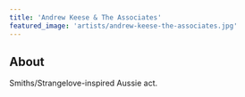 ```yaml
---
title: 'Andrew Keese & The Associates'
featured_image: 'artists/andrew-keese-the-associates.jpg'
---
```


## About

Smiths/Strangelove-inspired Aussie act.
